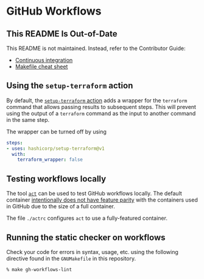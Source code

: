 # GitHub Workflows

## This README Is Out-of-Date

This README is not maintained. Instead, refer to the Contributor Guide:

* [Continuous integration](https://hashicorp.github.io/terraform-provider-aws/continuous-integration/)
* [Makefile cheat sheet](https://hashicorp.github.io/terraform-provider-aws/makefile-cheat-sheet/)

## Using the `setup-terraform` action

By default, the [`setup-terraform` action](https://github.com/hashicorp/setup-terraform) adds a wrapper for the `terraform` command that allows passing results to subsequent steps. This will prevent using the output of a `terraform` command as the input to another command in the same step.

The wrapper can be turned off by using

```yaml
steps:
- uses: hashicorp/setup-terraform@v1
  with:
    terraform_wrapper: false
```

## Testing workflows locally

The tool [`act`](https://github.com/nektos/act) can be used to test GitHub workflows locally. The default container [intentionally does not have feature parity](https://github.com/nektos/act#default-runners-are-intentionally-incomplete) with the containers used in GitHub due to the size of a full container.

The file `./actrc` configures `act` to use a fully-featured container.

## Running the static checker on workflows

Check your code for errors in syntax, usage, etc. using the following directive found in the `GNUMakefile` in this repository.

```console
% make gh-workflows-lint
```

